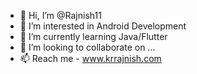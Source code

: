 - 👋 Hi, I’m @Rajnish11
- 👀 I’m interested in Android Development
- 🌱 I’m currently learning  Java/Flutter
- 💞️ I’m looking to collaborate on ...
- 📫 Reach me - www.krrajnish.com 

<!---
Rajnish11/Rajnish11 is a ✨ special ✨ repository because its `README.md` (this file) appears on your GitHub profile.
You can click the Preview link to take a look at your changes.
--->
